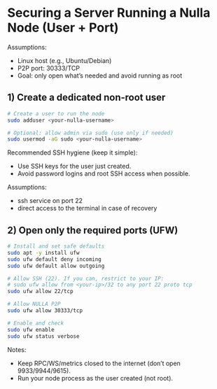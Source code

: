 # Securing a Server Running a Nulla Node (User + Port)

Assumptions:
- Linux host (e.g., Ubuntu/Debian)
- P2P port: 30333/TCP
- Goal: only open what’s needed and avoid running as root

## 1) Create a dedicated non-root user
```bash
# Create a user to run the node
sudo adduser <your-nulla-username>

# Optional: allow admin via sudo (use only if needed)
sudo usermod -aG sudo <your-nulla-username>
```

Recommended SSH hygiene (keep it simple):
- Use SSH keys for the user just created.
- Avoid password logins and root SSH access when possible.

Assumptions:

- ssh service on port 22
- direct access to the terminal in case of recovery
  
## 2) Open only the required ports (UFW)
```bash
# Install and set safe defaults
sudo apt -y install ufw
sudo ufw default deny incoming
sudo ufw default allow outgoing

# Allow SSH (22). If you can, restrict to your IP:
# sudo ufw allow from <your-ip>/32 to any port 22 proto tcp
sudo ufw allow 22/tcp

# Allow NULLA P2P
sudo ufw allow 30333/tcp

# Enable and check
sudo ufw enable
sudo ufw status verbose
```

Notes:

- Keep RPC/WS/metrics closed to the internet (don’t open 9933/9944/9615).
- Run your node process as the  user created (not root).

